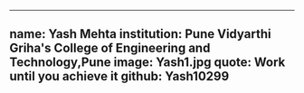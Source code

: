 ---
name: Yash Mehta
institution: Pune Vidyarthi Griha's College of Engineering and Technology,Pune
image: Yash1.jpg
quote: Work until you achieve it
github: Yash10299
------
